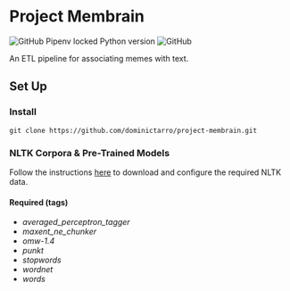 # Project Membrain

![GitHub Pipenv locked Python version](https://img.shields.io/github/pipenv/locked/python-version/dominictarro/project-membrain)
![GitHub](https://img.shields.io/github/license/dominictarro/project-membrain)

An ETL pipeline for associating memes with text.

## Set Up

### Install

`git clone https://github.com/dominictarro/project-membrain.git`

### NLTK Corpora & Pre-Trained Models

Follow the instructions [here](https://www.nltk.org/data.html) to download and configure the required NLTK data.

#### Required (tags)

- _averaged_perceptron_tagger_
- _maxent_ne_chunker_
- _omw-1.4_
- _punkt_
- _stopwords_
- _wordnet_
- _words_
